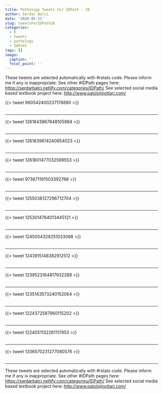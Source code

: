 ```yaml
---
title: Pathology Tweets For IDPath - 26
author: Serdar Balci
date: '2020-05-21'
slug: tweetsForIDPath26
categories:
  - R
  - tweets
  - pathology
  - IDPath
tags: []
image:
  caption: ''
  focal_point: ''
---
```



These tweets are selected automatically with #rstats code. Please inform me if any is inappropriate.
See other #IDPath pages here: https://serdarbalci.netlify.com/categories/IDPath/ 
See selected social media based textbook project here: http://www.patolojinotlari.com/

{{< tweet 960542400237178880 >}}
<br>
<br>
<hr>
{{< tweet 1261843867848105984 >}}
<br>
<br>
<hr>
{{< tweet 1261839614240854023 >}}
<br>
<br>
<hr>
{{< tweet 1261801477032599553 >}}
<br>
<br>
<hr>
{{< tweet 973671191503392768 >}}
<br>
<br>
<hr>
{{< tweet 1255038127296712704 >}}
<br>
<br>
<hr>
{{< tweet 1253014764013445121 >}}
<br>
<br>
<hr>
{{< tweet 1245004329251033088 >}}
<br>
<br>
<hr>
{{< tweet 1243915148382912512 >}}
<br>
<br>
<hr>
{{< tweet 1239523164817932289 >}}
<br>
<br>
<hr>
{{< tweet 1235143573240152064 >}}
<br>
<br>
<hr>
{{< tweet 1224372587960115202 >}}
<br>
<br>
<hr>
{{< tweet 1224051132261117953 >}}
<br>
<br>
<hr>
{{< tweet 1206570231277080576 >}}
<br>
<br>
<hr>


These tweets are selected automatically with #rstats code. Please inform me if any is inappropriate.
See other #IDPath pages here: https://serdarbalci.netlify.com/categories/IDPath/ 
See selected social media based textbook project here: http://www.patolojinotlari.com/
